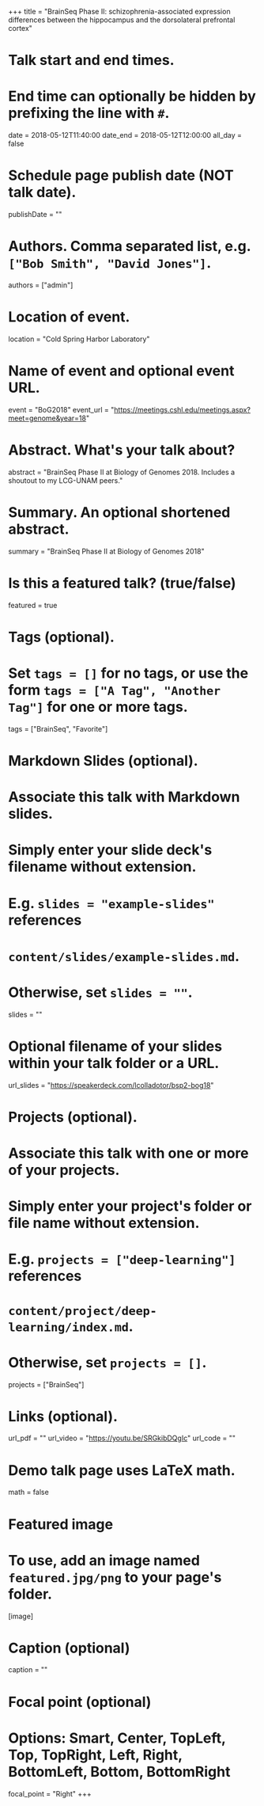 +++
title = "BrainSeq Phase II: schizophrenia-associated expression differences between the hippocampus and the dorsolateral prefrontal cortex"

# Talk start and end times.
#   End time can optionally be hidden by prefixing the line with `#`.
date = 2018-05-12T11:40:00
date_end = 2018-05-12T12:00:00
all_day = false

# Schedule page publish date (NOT talk date).
publishDate = ""

# Authors. Comma separated list, e.g. `["Bob Smith", "David Jones"]`.
authors = ["admin"]

# Location of event.
location = "Cold Spring Harbor Laboratory"

# Name of event and optional event URL.
event = "BoG2018"
event_url = "https://meetings.cshl.edu/meetings.aspx?meet=genome&year=18"

# Abstract. What's your talk about?
abstract = "BrainSeq Phase II at Biology of Genomes 2018. Includes a shoutout to my LCG-UNAM peers."

# Summary. An optional shortened abstract.
summary = "BrainSeq Phase II at Biology of Genomes 2018"

# Is this a featured talk? (true/false)
featured = true

# Tags (optional).
#   Set `tags = []` for no tags, or use the form `tags = ["A Tag", "Another Tag"]` for one or more tags.
tags = ["BrainSeq", "Favorite"]

# Markdown Slides (optional).
#   Associate this talk with Markdown slides.
#   Simply enter your slide deck's filename without extension.
#   E.g. `slides = "example-slides"` references 
#   `content/slides/example-slides.md`.
#   Otherwise, set `slides = ""`.
slides = ""

# Optional filename of your slides within your talk folder or a URL.
url_slides = "https://speakerdeck.com/lcolladotor/bsp2-bog18"

# Projects (optional).
#   Associate this talk with one or more of your projects.
#   Simply enter your project's folder or file name without extension.
#   E.g. `projects = ["deep-learning"]` references 
#   `content/project/deep-learning/index.md`.
#   Otherwise, set `projects = []`.
projects = ["BrainSeq"]

# Links (optional).
url_pdf = ""
url_video = "https://youtu.be/SRGkibDQgIc"
url_code = ""

# Demo talk page uses LaTeX math.
math = false

# Featured image
# To use, add an image named `featured.jpg/png` to your page's folder. 
[image]
  # Caption (optional)
  caption = ""

  # Focal point (optional)
  # Options: Smart, Center, TopLeft, Top, TopRight, Left, Right, BottomLeft, Bottom, BottomRight
  focal_point = "Right"
+++

<script async class="speakerdeck-embed" data-id="37474bd548fa451ea01d2127ee695c41" data-ratio="1.29456384323641" src="//speakerdeck.com/assets/embed.js"></script>

<!--

{{% alert note %}}
Click on the **Slides** button above to view the built-in slides feature.
{{% /alert %}}


Slides can be added in a few ways:

- **Create** slides using Academic's *Slides* feature and link using `url_slides` parameter in the front matter of the talk file
- **Upload** an existing slide deck to `static/` and link using `url_slides` parameter in the front matter of the talk file
- **Embed** your slides (e.g. Google Slides) or presentation video on this page using [shortcodes](https://sourcethemes.com/academic/docs/writing-markdown-latex/).

Further talk details can easily be added to this page using *Markdown* and $\rm \LaTeX$ math code.

-->
